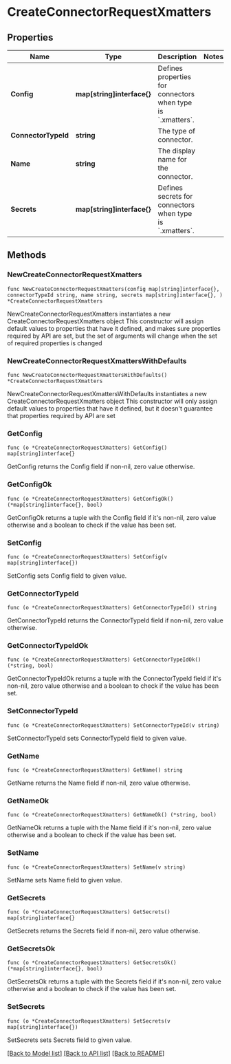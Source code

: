 # CreateConnectorRequestXmatters

## Properties

Name | Type | Description | Notes
------------ | ------------- | ------------- | -------------
**Config** | **map[string]interface{}** | Defines properties for connectors when type is &#x60;.xmatters&#x60;. | 
**ConnectorTypeId** | **string** | The type of connector. | 
**Name** | **string** | The display name for the connector. | 
**Secrets** | **map[string]interface{}** | Defines secrets for connectors when type is &#x60;.xmatters&#x60;. | 

## Methods

### NewCreateConnectorRequestXmatters

`func NewCreateConnectorRequestXmatters(config map[string]interface{}, connectorTypeId string, name string, secrets map[string]interface{}, ) *CreateConnectorRequestXmatters`

NewCreateConnectorRequestXmatters instantiates a new CreateConnectorRequestXmatters object
This constructor will assign default values to properties that have it defined,
and makes sure properties required by API are set, but the set of arguments
will change when the set of required properties is changed

### NewCreateConnectorRequestXmattersWithDefaults

`func NewCreateConnectorRequestXmattersWithDefaults() *CreateConnectorRequestXmatters`

NewCreateConnectorRequestXmattersWithDefaults instantiates a new CreateConnectorRequestXmatters object
This constructor will only assign default values to properties that have it defined,
but it doesn't guarantee that properties required by API are set

### GetConfig

`func (o *CreateConnectorRequestXmatters) GetConfig() map[string]interface{}`

GetConfig returns the Config field if non-nil, zero value otherwise.

### GetConfigOk

`func (o *CreateConnectorRequestXmatters) GetConfigOk() (*map[string]interface{}, bool)`

GetConfigOk returns a tuple with the Config field if it's non-nil, zero value otherwise
and a boolean to check if the value has been set.

### SetConfig

`func (o *CreateConnectorRequestXmatters) SetConfig(v map[string]interface{})`

SetConfig sets Config field to given value.


### GetConnectorTypeId

`func (o *CreateConnectorRequestXmatters) GetConnectorTypeId() string`

GetConnectorTypeId returns the ConnectorTypeId field if non-nil, zero value otherwise.

### GetConnectorTypeIdOk

`func (o *CreateConnectorRequestXmatters) GetConnectorTypeIdOk() (*string, bool)`

GetConnectorTypeIdOk returns a tuple with the ConnectorTypeId field if it's non-nil, zero value otherwise
and a boolean to check if the value has been set.

### SetConnectorTypeId

`func (o *CreateConnectorRequestXmatters) SetConnectorTypeId(v string)`

SetConnectorTypeId sets ConnectorTypeId field to given value.


### GetName

`func (o *CreateConnectorRequestXmatters) GetName() string`

GetName returns the Name field if non-nil, zero value otherwise.

### GetNameOk

`func (o *CreateConnectorRequestXmatters) GetNameOk() (*string, bool)`

GetNameOk returns a tuple with the Name field if it's non-nil, zero value otherwise
and a boolean to check if the value has been set.

### SetName

`func (o *CreateConnectorRequestXmatters) SetName(v string)`

SetName sets Name field to given value.


### GetSecrets

`func (o *CreateConnectorRequestXmatters) GetSecrets() map[string]interface{}`

GetSecrets returns the Secrets field if non-nil, zero value otherwise.

### GetSecretsOk

`func (o *CreateConnectorRequestXmatters) GetSecretsOk() (*map[string]interface{}, bool)`

GetSecretsOk returns a tuple with the Secrets field if it's non-nil, zero value otherwise
and a boolean to check if the value has been set.

### SetSecrets

`func (o *CreateConnectorRequestXmatters) SetSecrets(v map[string]interface{})`

SetSecrets sets Secrets field to given value.



[[Back to Model list]](../README.md#documentation-for-models) [[Back to API list]](../README.md#documentation-for-api-endpoints) [[Back to README]](../README.md)


